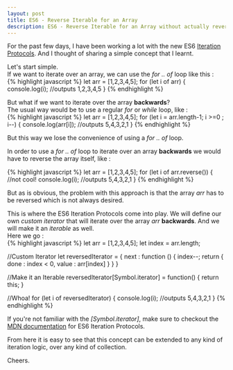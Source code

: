 ```yaml
---
layout: post
title: ES6 - Reverse Iterable for an Array
description: ES6 - Reverse Iterable for an Array without actually reversing the Array
---
```

For the past few days, I have been working a lot with the new ES6 [Iteration Protocols](https://developer.mozilla.org/en/docs/Web/JavaScript/Reference/Iteration_protocols). And I thought of sharing a simple concept that I learnt.

Let's start simple.  
If we want to iterate over an array, we can use the *for .. of* loop like this :  
{% highlight javascript %}
let arr = [1,2,3,4,5];
for (let i of arr) {
    console.log(i); //outputs 1,2,3,4,5
}
{% endhighlight %}

But what if we want to iterate over the array **backwards**?  
The usual way would be to use a regular *for* or *while* loop, like :  
{% highlight javascript %}
let arr = [1,2,3,4,5];
for (let i = arr.length-1; i >=0 ; i--) {
    console.log(arr[i]); //outputs 5,4,3,2,1
}
{% endhighlight %}

But this way we lose the convenience of using a *for .. of* loop.  

In order to use a *for .. of* loop to iterate over an array **backwards** we would have to reverse the array itself, like :

{% highlight javascript %}
let arr = [1,2,3,4,5];
for (let i of arr.reverse()) { //not cool!
    console.log(i); //outputs 5,4,3,2,1
}
{% endhighlight %}

But as is obvious, the problem with this approach is that the array *arr* has to be reversed which is not always desired.  


This is where the ES6 Iteration Protocols come into play. We will define our own *custom iterator* that will iterate over the array *arr* **backwards**. And we will make it an *iterable* as well.  
Here we go :  
{% highlight javascript %}
let arr = [1,2,3,4,5];
let index = arr.length;

//Custom Iterator
let reversedIterator = {
    next : function () {
        index--;
        return {
            done : index < 0,
            value : arr[index]
        }
    }
}

//Make it an Iterable
reversedIterator[Symbol.iterator] = function() {
  return this;
}

//Whoa!
for (let i of reversedIterator) {
    console.log(i); //outputs 5,4,3,2,1
}
{% endhighlight %}

If you're not familiar with the *[Symbol.iterator]*, make sure to checkout the [MDN documentation](https://developer.mozilla.org/en/docs/Web/JavaScript/Reference/Iteration_protocols) for ES6 Iteration Protocols.


From here it is easy to see that this concept can be extended to any kind of iteration logic, over any kind of collection.

Cheers.
